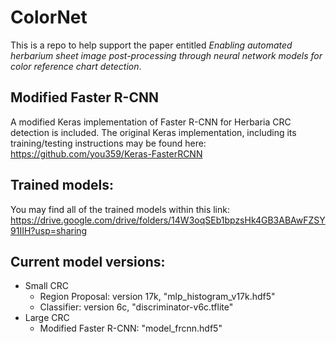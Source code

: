 # ColorNet
This is a repo to help support the paper entitled *Enabling automated herbarium sheet image post-processing through neural network models for color reference chart detection*. 

## Modified Faster R-CNN
A modified Keras implementation of Faster R-CNN for Herbaria CRC detection is included. The original Keras implementation, including its training/testing instructions may be found here: https://github.com/you359/Keras-FasterRCNN

## Trained models:
You may find all of the trained models within this link: https://drive.google.com/drive/folders/14W3oqSEb1bpzsHk4GB3ABAwFZSY91IIH?usp=sharing

## Current model versions:
- Small CRC
  - Region Proposal: version 17k, "mlp_histogram_v17k.hdf5"
  - Classifier: version 6c, "discriminator-v6c.tflite"
- Large CRC
  - Modified Faster R-CNN: "model_frcnn.hdf5"
